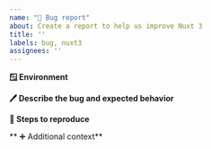 ```yaml
---
name: "🐞 Bug report"
about: Create a report to help us improve Nuxt 3
title: ''
labels: bug, nuxt3
assignees: ''
---
```


<!--
Please carefully read contribution docs before creating a bug report
 👉 https://v3.nuxtjs.org/community/reporting-bugs

Please use the codesandbox template below in order to create a minimal reprodution
  👉 https://codesandbox.io/s/github/nuxt/starter/tree/v3-sandbox

If not sure about the issue, please use a github discussion first
  👉 https://github.com/nuxt/framework/discussions/categories/issues
-->

**🪟 Environment**

<!-- You can use `npx nuxi info` to fill this section -->

**🖊️ Describe the bug and expected behavior**

<!-- A clear and concise description of what the bug is. -->

**📝 Steps to reproduce**

<!--
Steps to reproduce the behavior:
1. Go to '...'
2. Click on '....'
3. Scroll down to '....'
4. See error
-->

** ➕ Additional context**

<!-- If applicable, Add any other context about the problem here. -->
<!-- If applicable, add screenshots to help explain your problem. -->

